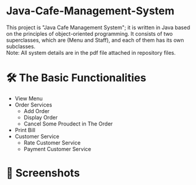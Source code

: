 # Java-Cafe-Management-System
This project is "Java Cafe Management System"; it is written in Java based on the principles of object-oriented programming. It consists of two superclasses, which are (Menu and Staff), and each of them has its own subclasses.
<br>
Note: All system details are in the pdf file attached in repository files.

# 🛠️ The Basic Functionalities
* View Menu
* Order Services
  * Add Order
  * Display Order
  * Cancel Some Proudect in The Order
* Print Bill
* Customer Service
  * Rate Customer Service
  * Payment Customer Service
  
# 📸 Screenshots
